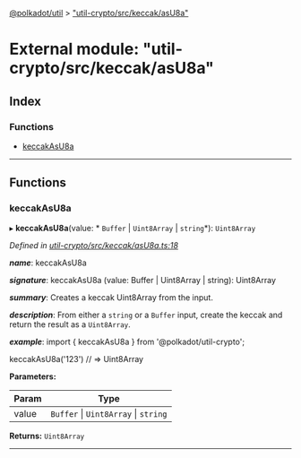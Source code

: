[@polkadot/util](../README.md) > ["util-crypto/src/keccak/asU8a"](../modules/_util_crypto_src_keccak_asu8a_.md)

# External module: "util-crypto/src/keccak/asU8a"

## Index

### Functions

* [keccakAsU8a](_util_crypto_src_keccak_asu8a_.md#keccakasu8a)

---

## Functions

<a id="keccakasu8a"></a>

###  keccakAsU8a

▸ **keccakAsU8a**(value: * `Buffer` &#124; `Uint8Array` &#124; `string`*): `Uint8Array`

*Defined in [util-crypto/src/keccak/asU8a.ts:18](https://github.com/polkadot-js/util/blob/7550b44/packages/util-crypto/src/keccak/asU8a.ts#L18)*

*__name__*: keccakAsU8a

*__signature__*: keccakAsU8a (value: Buffer | Uint8Array | string): Uint8Array

*__summary__*: Creates a keccak Uint8Array from the input.

*__description__*: From either a `string` or a `Buffer` input, create the keccak and return the result as a `Uint8Array`.

*__example__*: import { keccakAsU8a } from '@polkadot/util-crypto';

keccakAsU8a('123') // => Uint8Array

**Parameters:**

| Param | Type |
| ------ | ------ |
| value |  `Buffer` &#124; `Uint8Array` &#124; `string`|

**Returns:** `Uint8Array`

___

